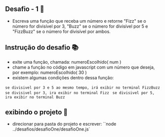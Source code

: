 ## Desafio - 1 🏁

- Escreva uma função que receba um número e retorne "Fizz" se o número for divisível por 3, "Buzz" se o número for divisível por 5 e "FizzBuzz" se o número for divisível por ambos.

## Instrução do desafio 📚

- exite uma função, chamada: numeroEscolhido( num )
- chame a função no código em javascript com um número que deseja, por exemplo: numeroEscolhido( 30 )
- existem algumas condições dentro dessa função:

`se divisivel por 3 e 5 ao mesmo tempo, irá exibir no terminal FizzBuzz`
` se divisivel por 3, ira exibir no terminal Fizz`
` se divisivel por 5, ira exibir no terminal Buzz`

## exibindo o projeto 🎥

- direcionar para pasta do projeto e escrever:
  ``node ../desafios/desafioOne/desafioOne.js`
